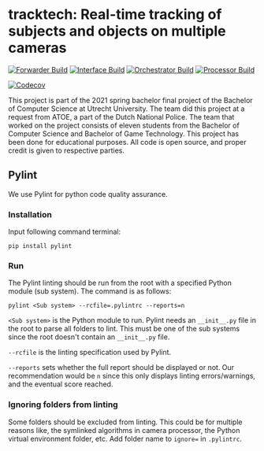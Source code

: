 # tracktech: Real-time tracking of subjects and objects on multiple cameras

[![Forwarder Build](https://github.com/UU-tracktech/tracktech/actions/workflows/Forwarder_Build.yml/badge.svg)](https://github.com/UU-tracktech/tracktech/actions/workflows/Forwarder_Build.yml)
[![Interface Build](https://github.com/UU-tracktech/tracktech/actions/workflows/Interface_Build.yml/badge.svg)](https://github.com/UU-tracktech/tracktech/actions/workflows/Interface_Build.yml)
[![Orchestrator Build](https://github.com/UU-tracktech/tracktech/actions/workflows/Orchestrator_Build.yml/badge.svg)](https://github.com/UU-tracktech/tracktech/actions/workflows/Orchestrator_Build.yml)
[![Processor Build](https://github.com/UU-tracktech/tracktech/actions/workflows/Processor_Build.yml/badge.svg)](https://github.com/UU-tracktech/tracktech/actions/workflows/Processor_Build.yml)

[![Codecov](https://codecov.io/gh/UU-tracktech/tracktech/branch/develop/graph/badge.svg?token=swMWxrC43A)](https://codecov.io/gh/UU-tracktech/tracktech)

This project is part of the 2021 spring bachelor final project of the Bachelor of Computer Science at Utrecht University. 
The team did this project at a request from ATOE, a part of the Dutch National Police.
The team that worked on the project consists of eleven students from the Bachelor of Computer Science and Bachelor of Game Technology. 
This project has been done for educational purposes. 
All code is open source, and proper credit is given to respective parties.

## Pylint

We use Pylint for python code quality assurance.

### Installation

Input following command terminal:
```
pip install pylint
```

### Run

The Pylint linting should be run from the root with a specified Python module (sub system).
The command is as follows:

`pylint <Sub system> --rcfile=.pylintrc --reports=n`

`<Sub system>` is the Python module to run. 
Pylint needs an `__init__.py` file in the root to parse all folders to lint.
This must be one of the sub systems since the root doesn't contain an `__init__.py` file.

`--rcfile` is the linting specification used by Pylint.

`--reports` sets whether the full report should be displayed or not. 
Our recommendation would be `n` since this only displays linting errors/warnings, and the eventual score reached.

### Ignoring folders from linting

Some folders should be excluded from linting.
This could be for multiple reasons like, 
the symlinked algorithms in camera processor, 
the Python virtual environment folder, etc.
Add folder name to `ignore=` in `.pylintrc`.

